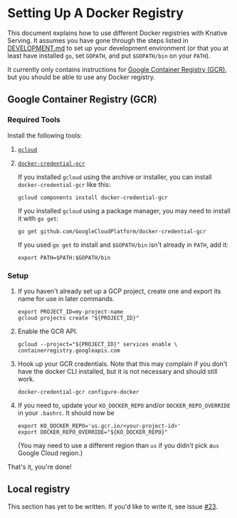 # Setting Up A Docker Registry

This document explains how to use different Docker registries with Knative Serving. It
assumes you have gone through the steps listed in
[DEVELOPMENT.md](/DEVELOPMENT.md) to set up your development environment (or
that you at least have installed `go`, set `GOPATH`, and put `$GOPATH/bin` on
your `PATH`).

It currently only contains instructions for [Google Container Registry
(GCR)](https://cloud.google.com/container-registry/), but you should be able to
use any Docker registry.

## Google Container Registry (GCR)

### Required Tools

Install the following tools:

1. [`gcloud`](https://cloud.google.com/sdk/downloads)
1. [`docker-credential-gcr`](https://github.com/GoogleCloudPlatform/docker-credential-gcr)

   If you installed `gcloud` using the archive or installer, you can install
   `docker-credential-gcr` like this:

   ```shell
   gcloud components install docker-credential-gcr
   ```

   If you installed `gcloud` using a package manager, you may need to install
   it with `go get`:

   ```shell
   go get github.com/GoogleCloudPlatform/docker-credential-gcr
   ```

   If you used `go get` to install and `$GOPATH/bin` isn't already in `PATH`,
   add it:

   ```shell
   export PATH=$PATH:$GOPATH/bin
   ```

### Setup

1. If you haven't already set up a GCP project, create one and export its name
   for use in later commands.

   ```shell
   export PROJECT_ID=my-project-name
   gcloud projects create "${PROJECT_ID}"
   ```

1. Enable the GCR API.

   ```shell
   gcloud --project="${PROJECT_ID}" services enable \
   containerregistry.googleapis.com
   ```

1. Hook up your GCR credentials. Note that this may complain if you don't have
   the docker CLI installed, but it is not necessary and should still work.

   ```shell
   docker-credential-gcr configure-docker
   ```

1. If you need to, update your `KO_DOCKER_REPO` and/or `DOCKER_REPO_OVERRIDE`
   in your `.bashrc`. It should now be

   ```shell
   export KO_DOCKER_REPO='us.gcr.io/<your-project-id>'
   export DOCKER_REPO_OVERRIDE="${KO_DOCKER_REPO}"
   ```

   (You may need to use a different region than `us` if you didn't pick a`us`
   Google Cloud region.)

That's it, you're done!

## Local registry

This section has yet to be written. If you'd like to write it, see issue
[#23](https://github.com/knative/serving/issues/23).
